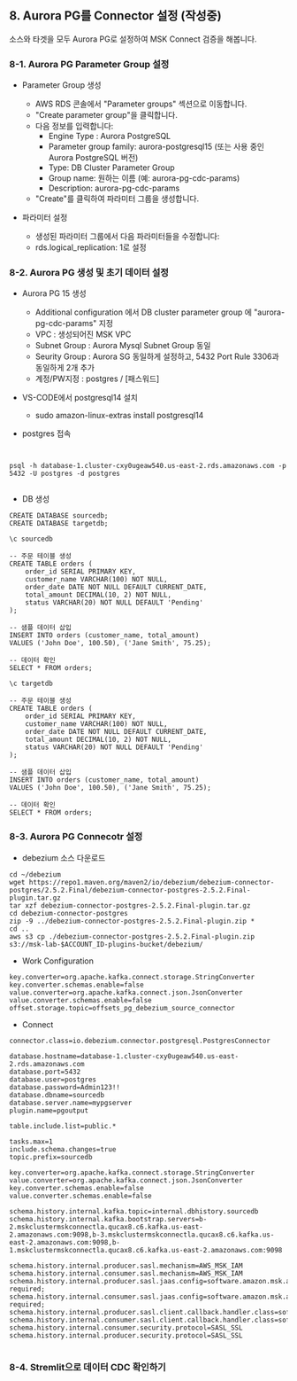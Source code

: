 ## 8. Aurora PG를 Connector 설정 (작성중)

소스와 타겟을 모두 Aurora PG로 설정하여 MSK Connect 검증을 해봅니다.

### 8-1. Aurora PG Parameter Group 설정
- Parameter Group 생성
  - AWS RDS 콘솔에서 "Parameter groups" 섹션으로 이동합니다.
  - "Create parameter group"을 클릭합니다.
  - 다음 정보를 입력합니다:
    - Engine Type : Aurora PostgreSQL
    - Parameter group family: aurora-postgresql15 (또는 사용 중인 Aurora PostgreSQL 버전)
    - Type: DB Cluster Parameter Group
    - Group name: 원하는 이름 (예: aurora-pg-cdc-params)
    - Description: aurora-pg-cdc-params
  - "Create"를 클릭하여 파라미터 그룹을 생성합니다.

- 파라미터 설정
  - 생성된 파라미터 그룹에서 다음 파라미터들을 수정합니다:
  - rds.logical_replication: 1로 설정

### 8-2. Aurora PG 생성 및 초기 데이터 설정
- Aurora PG 15 생성 
  - Additional configuration 에서 DB cluster parameter group 에 "aurora-pg-cdc-params" 지정
  - VPC : 생성되어진 MSK VPC
  - Subnet Group : Aurora Mysql Subnet Group 동일
  - Seurity Group : Aurora SG 동일하게 설정하고, 5432 Port Rule 3306과 동일하게 2개 추가
  - 계정/PW지정 : postgres / [패스워드]

- VS-CODE에서 postgresql14 설치
  - sudo amazon-linux-extras install postgresql14

- postgres 접속

```shell


psql -h database-1.cluster-cxy0ugeaw540.us-east-2.rds.amazonaws.com -p 5432 -U postgres -d postgres
 
```

- DB 생성
```shell
CREATE DATABASE sourcedb;
CREATE DATABASE targetdb;

\c sourcedb

-- 주문 테이블 생성
CREATE TABLE orders (
    order_id SERIAL PRIMARY KEY,
    customer_name VARCHAR(100) NOT NULL,
    order_date DATE NOT NULL DEFAULT CURRENT_DATE,
    total_amount DECIMAL(10, 2) NOT NULL,
    status VARCHAR(20) NOT NULL DEFAULT 'Pending'
);

-- 샘플 데이터 삽입
INSERT INTO orders (customer_name, total_amount) 
VALUES ('John Doe', 100.50), ('Jane Smith', 75.25);

-- 데이터 확인
SELECT * FROM orders;

\c targetdb

-- 주문 테이블 생성
CREATE TABLE orders (
    order_id SERIAL PRIMARY KEY,
    customer_name VARCHAR(100) NOT NULL,
    order_date DATE NOT NULL DEFAULT CURRENT_DATE,
    total_amount DECIMAL(10, 2) NOT NULL,
    status VARCHAR(20) NOT NULL DEFAULT 'Pending'
);

-- 샘플 데이터 삽입
INSERT INTO orders (customer_name, total_amount) 
VALUES ('John Doe', 100.50), ('Jane Smith', 75.25);

-- 데이터 확인
SELECT * FROM orders;

```
### 8-3. Aurora PG Connecotr 설정
- debezium 소스 다운로드

```shell
cd ~/debezium
wget https://repo1.maven.org/maven2/io/debezium/debezium-connector-postgres/2.5.2.Final/debezium-connector-postgres-2.5.2.Final-plugin.tar.gz
tar xzf debezium-connector-postgres-2.5.2.Final-plugin.tar.gz
cd debezium-connector-postgres
zip -9 ../debezium-connector-postgres-2.5.2.Final-plugin.zip *
cd ..
aws s3 cp ./debezium-connector-postgres-2.5.2.Final-plugin.zip s3://msk-lab-$ACCOUNT_ID-plugins-bucket/debezium/

```


- Work Configuration

```shell
key.converter=org.apache.kafka.connect.storage.StringConverter
key.converter.schemas.enable=false
value.converter=org.apache.kafka.connect.json.JsonConverter
value.converter.schemas.enable=false
offset.storage.topic=offsets_pg_debezium_source_connector
```

- Connect

```shell
connector.class=io.debezium.connector.postgresql.PostgresConnector

database.hostname=database-1.cluster-cxy0ugeaw540.us-east-2.rds.amazonaws.com
database.port=5432
database.user=postgres
database.password=Admin123!!
database.dbname=sourcedb
database.server.name=mypgserver
plugin.name=pgoutput

table.include.list=public.*

tasks.max=1
include.schema.changes=true
topic.prefix=sourcedb

key.converter=org.apache.kafka.connect.storage.StringConverter
value.converter=org.apache.kafka.connect.json.JsonConverter
key.converter.schemas.enable=false
value.converter.schemas.enable=false

schema.history.internal.kafka.topic=internal.dbhistory.sourcedb
schema.history.internal.kafka.bootstrap.servers=b-2.mskclustermskconnectla.qucax8.c6.kafka.us-east-2.amazonaws.com:9098,b-3.mskclustermskconnectla.qucax8.c6.kafka.us-east-2.amazonaws.com:9098,b-1.mskclustermskconnectla.qucax8.c6.kafka.us-east-2.amazonaws.com:9098

schema.history.internal.producer.sasl.mechanism=AWS_MSK_IAM
schema.history.internal.consumer.sasl.mechanism=AWS_MSK_IAM
schema.history.internal.producer.sasl.jaas.config=software.amazon.msk.auth.iam.IAMLoginModule required;
schema.history.internal.consumer.sasl.jaas.config=software.amazon.msk.auth.iam.IAMLoginModule required;
schema.history.internal.producer.sasl.client.callback.handler.class=software.amazon.msk.auth.iam.IAMClientCallbackHandler
schema.history.internal.consumer.sasl.client.callback.handler.class=software.amazon.msk.auth.iam.IAMClientCallbackHandler
schema.history.internal.consumer.security.protocol=SASL_SSL
schema.history.internal.producer.security.protocol=SASL_SSL
 
```

### 8-4. Stremlit으로 데이터 CDC 확인하기

